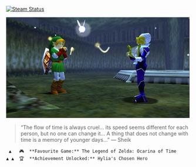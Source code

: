 [![Steam Status](https://github-readme-steam-card.vercel.app/status/?steamid=76561198408915854&show_in_game_bg=true&show_recent_game_bg=true)](https://steamcommunity.com/id/5upern1ce/)

![Nintendo Logo](./images/ocarina_sheik.jpg)

> “The flow of time is always cruel... its speed seems different for each person, but no one can change it... A thing that does not change with time is a memory of younger days...” — Sheik

     ▲   🎮  **Favourite Game:** The Legend of Zelda: Ocarina of Time
    ▲ ▲  🏆  **Achievement Unlocked:** Hylia's Chosen Hero

